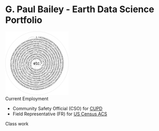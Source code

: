 # G. Paul Bailey - Earth Data Science Portfolio
 <img src="https://github.com/gpb3037/gpb3037.github.io/blob/87f905ddab695eb5087e20aab6cbd195a71fb6a8/img/gpb-pi-777wm.jpg" alt="piFspiral" width="200" height="200" > 

<div>
 Current Employment
  <ul>
    <li>Community Safety Official (CSO) for <a href="https://www.colorado.edu/police/" target="_blank">CUPD</a></li>
    <li>Field Representative (FR) for <a href="https://www.census.gov/programs-surveys/acs/" target="_blank">US Census ACS</a></li>
  </ul>
</div>
Class work
